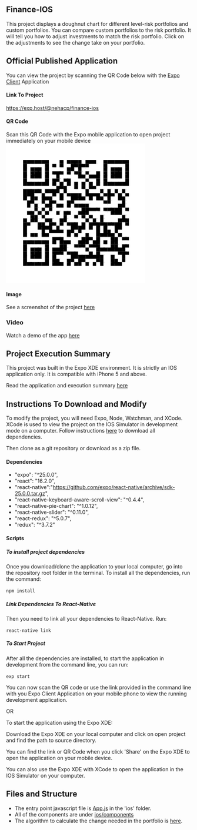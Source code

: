 ## Finance-IOS
This project displays a doughnut chart for different level-risk portfolios and custom portfolios. You can compare custom portfolios to the risk portfolio. It will tell you how to adjust investments to match the risk portfolio. Click on the adjustments to see the change take on your portfolio.

## Official Published Application
You can view the project by scanning the QR Code below with the [Expo Client](https://itunes.apple.com/us/app/expo-client/id982107779?mt=8) Application

#### Link To Project
https://exp.host/@nehacp/finance-ios

#### QR Code

Scan this QR Code with the Expo mobile application to open project immediately on your mobile device
![QR Code](https://github.com/nehacp/finance-ios/blob/master/assets/qr-code.png "QR Code")

#### Image

See a screenshot of the project [here](https://github.com/nehacp/finance-ios/blob/master/assets/finance-ios.png "Finance-IOS")

### Video

Watch a demo of the app [here](https://youtu.be/oHEFiRYLG9s)

## Project Execution Summary

This project was built in the Expo XDE environment. It is strictly an IOS application only. It is compatible with iPhone 5 and above.

Read the application and execution summary [here](https://github.com/nehacp/finance-ios/blob/master/summary.md)


## Instructions To Download and Modify

To modify the project, you will need Expo, Node, Watchman, and XCode. XCode is used to view the project on the IOS Simulator in development mode on a computer. Follow instructions [here](https://docs.expo.io/versions/latest/introduction/installation.html) to download all dependencies.

Then clone as a git repository or download as a zip file.

#### Dependencies

- "expo": "^25.0.0",
- "react": "16.2.0",
- "react-native":"https://github.com/expo/react-native/archive/sdk-25.0.0.tar.gz",
- "react-native-keyboard-aware-scroll-view": "^0.4.4",
- "react-native-pie-chart": "^1.0.12",
- "react-native-slider": "^0.11.0",
- "react-redux": "^5.0.7",
- "redux": "^3.7.2"

#### Scripts

##### To install project dependencies

Once you download/clone the application to your local computer, go into the repository root folder in the terminal. To install all the dependencies, run the command:

`npm install`

##### Link Dependencies To React-Native

Then you need to link all your dependencies to React-Native. Run:

```react-native link```

##### To Start Project

After all the dependencies are installed, to start the application in development from the command line,  you can run:

`exp start`

You can now scan the QR code or use the link provided in the command line with you Expo Client Application on your mobile phone to view the running development application.


OR 

To start the application using the Expo XDE:

Download the Expo XDE on your local computer and click on open project and find the path to source directory.

You can find the link or QR Code when you click 'Share' on the Expo XDE to open the application on your mobile device.

You can also use the Expo XDE with XCode to open the application in the IOS Simulator on your computer.


## Files and Structure

- The entry point javascript file is [App.js](https://github.com/nehacp/finance-ios/blob/master/App.js) in the 'ios' folder.
- All of the components are under [ios/components](https://github.com/nehacp/finance-ios/tree/master/ios/components)
- The algorithm to calculate the change needed in the portfolio is [here](https://github.com/nehacp/finance-ios/blob/master/ios/calculate-portfolio-shift/index.js).
